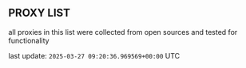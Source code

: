 ## PROXY LIST

all proxies in this list were collected from open sources and tested for functionality

last update: `2025-03-27 09:20:36.969569+00:00` UTC